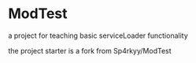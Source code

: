 # ModTest 

a project for teaching basic serviceLoader functionality

the project starter is a fork from Sp4rkyy/ModTest
